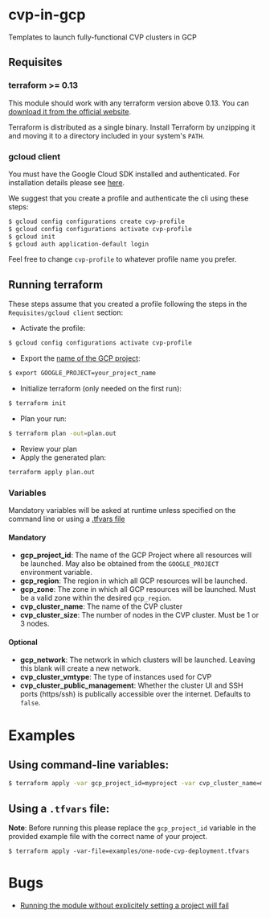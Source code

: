 # cvp-in-gcp

Templates to launch fully-functional CVP clusters in GCP

## Requisites
### terraform >= 0.13
This module should work with any terraform version above 0.13. You can [download it from the official website][terraform-download].

Terraform is distributed as a single binary. Install Terraform by unzipping it and moving it to a directory included in your system's `PATH`.

### gcloud client
You must have the Google Cloud SDK installed and authenticated. For installation details please see [here][gcloud-install].

We suggest that you create a profile and authenticate the cli using these steps:

```bash
$ gcloud config configurations create cvp-profile
$ gcloud config configurations activate cvp-profile
$ gcloud init
$ gcloud auth application-default login
```

Feel free to change `cvp-profile` to whatever profile name you prefer.

## Running terraform
These steps assume that you created a profile following the steps in the `Requisites/gcloud client` section:
- Activate the profile:

```bash
$ gcloud config configurations activate cvp-profile
```

- Export the [name of the GCP project](terraform-no-project): 

```bash
$ export GOOGLE_PROJECT=your_project_name
```

- Initialize terraform (only needed on the first run): 

```bash
$ terraform init
```

- Plan your run: 

```bash
$ terraform plan -out=plan.out
```

- Review your plan
- Apply the generated plan: 

```bash
terraform apply plan.out
```

### Variables
Mandatory variables will be asked at runtime unless specified on the command line or using a [.tfvars file](terraform-tfvars)

#### Mandatory
- **gcp_project_id**: The name of the GCP Project where all resources will be launched. May also be obtained from the `GOOGLE_PROJECT` environment variable.
- **gcp_region**: The region in which all GCP resources will be launched.
- **gcp_zone**: The zone in which all GCP resources will be launched. Must be a valid zone within the desired `gcp_region`.
- **cvp_cluster_name**: The name of the CVP cluster
- **cvp_cluster_size**: The number of nodes in the CVP cluster. Must be 1 or 3 nodes.

#### Optional
- **gcp_network**: The network in which clusters will be launched. Leaving this blank will create a new network.
- **cvp_cluster_vmtype**: The type of instances used for CVP
- **cvp_cluster_public_management**: Whether the cluster UI and SSH ports (https/ssh) is publically accessible over the internet. Defaults to `false`.

# Examples
## Using command-line variables:

```bash
$ terraform apply -var gcp_project_id=myproject -var cvp_cluster_name=mycluster -var cvp_cluster_size=1 -var gcp_region=us-central1 -var gcp_zone=a
```

## Using a `.tfvars` file:
**Note**: Before running this please replace the `gcp_project_id` variable in the provided example file with the correct name of your project.

```
$ terraform apply -var-file=examples/one-node-cvp-deployment.tfvars
```

# Bugs
- [Running the module without explicitely setting a project will fail][terraform-no-project]

[gcloud-install]: https://cloud.google.com/sdk/docs/install
[terraform-download]: https://www.terraform.io/downloads.html
[terraform-tfvars]: https://www.terraform.io/docs/language/values/variables.html#variable-definitions-tfvars-files
[terraform-no-project]: https://github.com/hashicorp/terraform-provider-google/issues/4856
